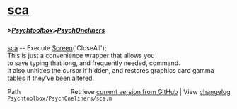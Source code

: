 # [sca](sca)
##### >[Psychtoolbox](Psychtoolbox)>[PsychOneliners](PsychOneliners)

[sca](sca) -- Execute [Screen](Screen)('CloseAll');  
This is just a convenience wrapper that allows you  
to save typing that long, and frequently needed,  command.  
It also unhides the cursor if hidden, and restores graphics card gamma  
tables if they've been altered.  
  




<div class="code_header" style="text-align:right;">
  <span style="float:left;">Path&nbsp;&nbsp;</span> <span class="counter">Retrieve <a href=
  "https://raw.github.com/Psychtoolbox-3/Psychtoolbox-3/beta/Psychtoolbox/PsychOneliners/sca.m">current version from GitHub</a> | View <a href=
  "https://github.com/Psychtoolbox-3/Psychtoolbox-3/commits/beta/Psychtoolbox/PsychOneliners/sca.m">changelog</a></span>
</div>
<div class="code">
  <code>Psychtoolbox/PsychOneliners/sca.m</code>
</div>

